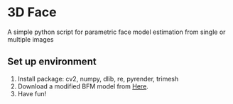 # 3D Face
A simple python script for parametric face model estimation from single or multiple images

## Set up environment

 1. Install package: cv2, numpy, dlib, re, pyrender, trimesh
 2. Download a modified BFM model from [Here](https://1drv.ms/u/s!AjyDwSVHuwr8pDqLcK0lCG5BVcbp?e=yFkOEK). 
 3. Have fun!

 

 
